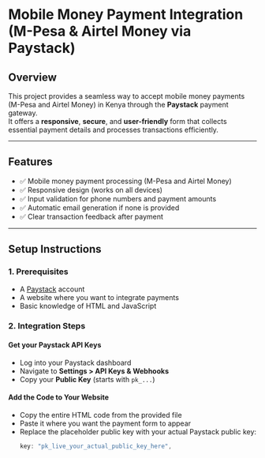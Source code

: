 # Mobile Money Payment Integration (M-Pesa & Airtel Money via Paystack)


## Overview
This project provides a seamless way to accept mobile money payments (M-Pesa and Airtel Money) in Kenya through the **Paystack** payment gateway.  
It offers a **responsive**, **secure**, and **user-friendly** form that collects essential payment details and processes transactions efficiently.

---


## Features
- ✅ Mobile money payment processing (M-Pesa and Airtel Money)  
- ✅ Responsive design (works on all devices)  
- ✅ Input validation for phone numbers and payment amounts  
- ✅ Automatic email generation if none is provided  
- ✅ Clear transaction feedback after payment  

---

## Setup Instructions

### 1. Prerequisites
- A [Paystack](https://paystack.com/) account
- A website where you want to integrate payments
- Basic knowledge of HTML and JavaScript

### 2. Integration Steps

#### Get your Paystack API Keys
- Log into your Paystack dashboard
- Navigate to **Settings > API Keys & Webhooks**
- Copy your **Public Key** (starts with `pk_...`)

#### Add the Code to Your Website
- Copy the entire HTML code from the provided file
- Paste it where you want the payment form to appear
- Replace the placeholder public key with your actual Paystack public key:
  ```javascript
  key: "pk_live_your_actual_public_key_here",
